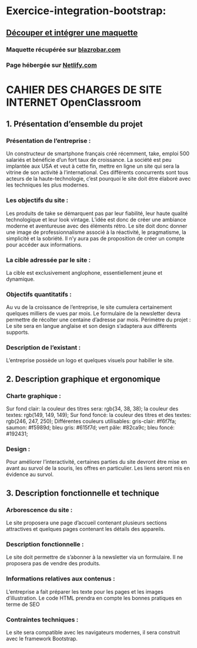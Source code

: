 # Exercice-integration-bootstrap:

## [Découper et intégrer une maquette](https://openclassrooms.com/courses/decouper-et-integrer-une-maquette)

### Maquette récupérée sur [blazrobar.com](http://blazrobar.com/free-psd-website-templates/take-a-free-mobile-app-landing-page-psd-template/)

### Page hébergée sur [Netlify.com](https://focused-kowalevski-b6e649.netlify.com/)

# CAHIER DES CHARGES DE SITE INTERNET OpenClassroom

## 1. Présentation d’ensemble du projet

### Présentation de l’entreprise :
Un constructeur de smartphone français créé récemment, take,  emploi 500 salariés et bénéficie d’un fort taux de croissance.
La société est peu implantée aux USA et veut à cette fin, mettre en ligne un site qui sera la vitrine de son activité à l’international.
Ces différents concurrents sont tous acteurs de la haute-technologie, c’est pourquoi le site doit être élaboré avec les techniques les plus modernes.

### Les objectifs du site :
Les produits de take  se démarquent pas par leur fiabilité, leur haute qualité technologique et leur look vintage. 
L’idée est donc de créer une ambiance moderne et aventureuse avec des éléments rétro.
Le site doit donc donner une image de professionnalisme associé à la réactivité, le pragmatisme, la simplicité et la sobriété.
Il n’y aura pas de proposition de créer un compte pour accéder aux informations.

### La cible adressée par le site :
La cible est exclusivement anglophone, essentiellement jeune et dynamique.

### Objectifs quantitatifs :
Au vu de la croissance de l’entreprise, le site cumulera certainement quelques milliers de vues par mois.
Le formulaire de la newsletter devra permettre de récolter une centaine d’adresse par mois.
Périmètre du projet :
Le site sera en langue anglaise et son design s’adaptera aux différents supports.

### Description de l’existant :
L’entreprise possède un logo et quelques visuels pour habiller le site.



## 2. Description graphique et ergonomique

### Charte graphique :
Sur fond clair:
la couleur des titres sera: rgb(34, 38, 38);
 	la couleur des textes: rgb(149, 149, 149);
Sur fond foncé:
la couleur des titres et des textes: rgb(246, 247, 250);
Différentes couleurs utilisables:
gris-clair: #f6f7fa;
saumon: #f5989d;
bleu gris: #615f7d;
vert pâle: #82ca9c;
bleu foncé: #192431;

### Design :
Pour améliorer l’interactivité, certaines parties du site devront être mise en avant au survol de la souris, les offres en particulier.
Les liens seront mis en évidence au survol.



## 3. Description fonctionnelle et technique
### Arborescence du site :
Le site proposera une page d’accueil contenant plusieurs sections attractives et quelques pages contenant les détails des appareils.

### Description fonctionnelle : 
Le site doit permettre de s’abonner à la newsletter via un formulaire.
Il ne proposera pas de vendre des produits.

### Informations relatives aux contenus :
L’entreprise a fait préparer les texte pour les pages et les images d’illustration.
Le code HTML prendra en compte les bonnes pratiques en terme de SEO

### Contraintes techniques :
Le site sera compatible avec les navigateurs modernes, il sera construit avec le framework Bootstrap.

